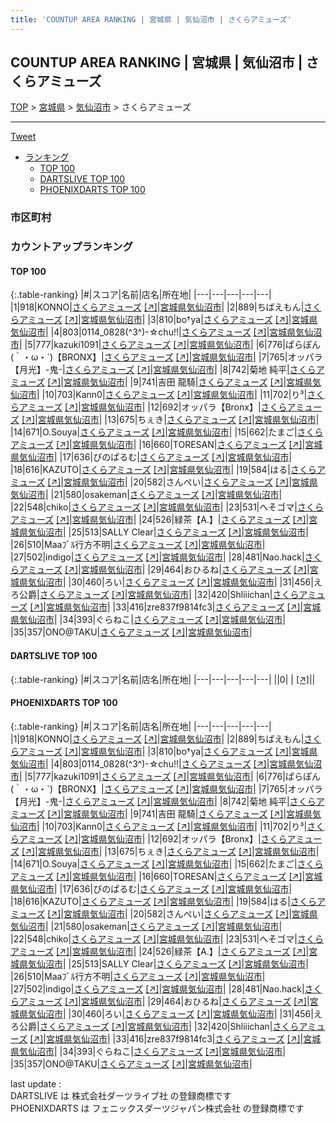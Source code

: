```yaml
---
title: 'COUNTUP AREA RANKING | 宮城県 | 気仙沼市 | さくらアミューズ'
---
```

## COUNTUP AREA RANKING | 宮城県 | 気仙沼市 | さくらアミューズ

[TOP](/darts/rank/) > [宮城県](/darts/rank/宮城県/) > [気仙沼市](/darts/rank/宮城県/気仙沼市/) > さくらアミューズ

___

<a href="https://twitter.com/share?ref_src=twsrc%5Etfw" data-text="COUNTUP AREA RANKING | 宮城県気仙沼市さくらアミューズ" class="twitter-share-button" data-hashtags="DARTSLIVE,PHOENIXDARTS,darts,ダーツ" data-show-count="false">Tweet</a>

* [ランキング](#カウントアップランキング)
    * [TOP 100](#top-100)
    * [DARTSLIVE TOP 100](#dartslive-top-100)
    * [PHOENIXDARTS TOP 100](#phoenixdarts-top-100)

### 市区町村

<ul>

</ul>

### カウントアップランキング

#### TOP 100



{:.table-ranking}
|#|スコア|名前|店名|所在地|
|---|---|---|---|---|
|1|918|<span class="rank-name-pd">KONNO</span>|<a href="/darts/rank/shops/95682.html">さくらアミューズ</a> <a href="https://vs.phoenixdarts.com/jp/shop/shopDetailInfo/s_95682?s_seq=95682">[↗]</a>|<a href="/darts/rank/宮城県/気仙沼市">宮城県気仙沼市</a>|
|2|889|<span class="rank-name-pd">ちばえもん</span>|<a href="/darts/rank/shops/95682.html">さくらアミューズ</a> <a href="https://vs.phoenixdarts.com/jp/shop/shopDetailInfo/s_95682?s_seq=95682">[↗]</a>|<a href="/darts/rank/宮城県/気仙沼市">宮城県気仙沼市</a>|
|3|810|<span class="rank-name-pd">bo†ya</span>|<a href="/darts/rank/shops/95682.html">さくらアミューズ</a> <a href="https://vs.phoenixdarts.com/jp/shop/shopDetailInfo/s_95682?s_seq=95682">[↗]</a>|<a href="/darts/rank/宮城県/気仙沼市">宮城県気仙沼市</a>|
|4|803|<span class="rank-name-pd">0114_0828(^3^)-☆chu!!</span>|<a href="/darts/rank/shops/95682.html">さくらアミューズ</a> <a href="https://vs.phoenixdarts.com/jp/shop/shopDetailInfo/s_95682?s_seq=95682">[↗]</a>|<a href="/darts/rank/宮城県/気仙沼市">宮城県気仙沼市</a>|
|5|777|<span class="rank-name-pd">kazuki1091</span>|<a href="/darts/rank/shops/95682.html">さくらアミューズ</a> <a href="https://vs.phoenixdarts.com/jp/shop/shopDetailInfo/s_95682?s_seq=95682">[↗]</a>|<a href="/darts/rank/宮城県/気仙沼市">宮城県気仙沼市</a>|
|6|776|<span class="rank-name-pd">ぱらぽん(｀・ω・´)【BRONX】</span>|<a href="/darts/rank/shops/95682.html">さくらアミューズ</a> <a href="https://vs.phoenixdarts.com/jp/shop/shopDetailInfo/s_95682?s_seq=95682">[↗]</a>|<a href="/darts/rank/宮城県/気仙沼市">宮城県気仙沼市</a>|
|7|765|<span class="rank-name-pd">オッパラ【月光】-鬼-</span>|<a href="/darts/rank/shops/95682.html">さくらアミューズ</a> <a href="https://vs.phoenixdarts.com/jp/shop/shopDetailInfo/s_95682?s_seq=95682">[↗]</a>|<a href="/darts/rank/宮城県/気仙沼市">宮城県気仙沼市</a>|
|8|742|<span class="rank-name-pd"><span class="pro-icon-pd"></span>菊地 純平</span>|<a href="/darts/rank/shops/95682.html">さくらアミューズ</a> <a href="https://vs.phoenixdarts.com/jp/shop/shopDetailInfo/s_95682?s_seq=95682">[↗]</a>|<a href="/darts/rank/宮城県/気仙沼市">宮城県気仙沼市</a>|
|9|741|<span class="rank-name-pd"><span class="pro-icon-pd"></span>吉田 龍騎</span>|<a href="/darts/rank/shops/95682.html">さくらアミューズ</a> <a href="https://vs.phoenixdarts.com/jp/shop/shopDetailInfo/s_95682?s_seq=95682">[↗]</a>|<a href="/darts/rank/宮城県/気仙沼市">宮城県気仙沼市</a>|
|10|703|<span class="rank-name-pd">Kann0</span>|<a href="/darts/rank/shops/95682.html">さくらアミューズ</a> <a href="https://vs.phoenixdarts.com/jp/shop/shopDetailInfo/s_95682?s_seq=95682">[↗]</a>|<a href="/darts/rank/宮城県/気仙沼市">宮城県気仙沼市</a>|
|11|702|<span class="rank-name-pd">り³</span>|<a href="/darts/rank/shops/95682.html">さくらアミューズ</a> <a href="https://vs.phoenixdarts.com/jp/shop/shopDetailInfo/s_95682?s_seq=95682">[↗]</a>|<a href="/darts/rank/宮城県/気仙沼市">宮城県気仙沼市</a>|
|12|692|<span class="rank-name-pd">オッパラ【Bronx】</span>|<a href="/darts/rank/shops/95682.html">さくらアミューズ</a> <a href="https://vs.phoenixdarts.com/jp/shop/shopDetailInfo/s_95682?s_seq=95682">[↗]</a>|<a href="/darts/rank/宮城県/気仙沼市">宮城県気仙沼市</a>|
|13|675|<span class="rank-name-pd">ちぇき</span>|<a href="/darts/rank/shops/95682.html">さくらアミューズ</a> <a href="https://vs.phoenixdarts.com/jp/shop/shopDetailInfo/s_95682?s_seq=95682">[↗]</a>|<a href="/darts/rank/宮城県/気仙沼市">宮城県気仙沼市</a>|
|14|671|<span class="rank-name-pd">O.Souya</span>|<a href="/darts/rank/shops/95682.html">さくらアミューズ</a> <a href="https://vs.phoenixdarts.com/jp/shop/shopDetailInfo/s_95682?s_seq=95682">[↗]</a>|<a href="/darts/rank/宮城県/気仙沼市">宮城県気仙沼市</a>|
|15|662|<span class="rank-name-pd">たまご</span>|<a href="/darts/rank/shops/95682.html">さくらアミューズ</a> <a href="https://vs.phoenixdarts.com/jp/shop/shopDetailInfo/s_95682?s_seq=95682">[↗]</a>|<a href="/darts/rank/宮城県/気仙沼市">宮城県気仙沼市</a>|
|16|660|<span class="rank-name-pd">TORESAN</span>|<a href="/darts/rank/shops/95682.html">さくらアミューズ</a> <a href="https://vs.phoenixdarts.com/jp/shop/shopDetailInfo/s_95682?s_seq=95682">[↗]</a>|<a href="/darts/rank/宮城県/気仙沼市">宮城県気仙沼市</a>|
|17|636|<span class="rank-name-pd">ぴのぱるむ</span>|<a href="/darts/rank/shops/95682.html">さくらアミューズ</a> <a href="https://vs.phoenixdarts.com/jp/shop/shopDetailInfo/s_95682?s_seq=95682">[↗]</a>|<a href="/darts/rank/宮城県/気仙沼市">宮城県気仙沼市</a>|
|18|616|<span class="rank-name-pd">KAZUTO</span>|<a href="/darts/rank/shops/95682.html">さくらアミューズ</a> <a href="https://vs.phoenixdarts.com/jp/shop/shopDetailInfo/s_95682?s_seq=95682">[↗]</a>|<a href="/darts/rank/宮城県/気仙沼市">宮城県気仙沼市</a>|
|19|584|<span class="rank-name-pd">はる</span>|<a href="/darts/rank/shops/95682.html">さくらアミューズ</a> <a href="https://vs.phoenixdarts.com/jp/shop/shopDetailInfo/s_95682?s_seq=95682">[↗]</a>|<a href="/darts/rank/宮城県/気仙沼市">宮城県気仙沼市</a>|
|20|582|<span class="rank-name-pd">さんぺい</span>|<a href="/darts/rank/shops/95682.html">さくらアミューズ</a> <a href="https://vs.phoenixdarts.com/jp/shop/shopDetailInfo/s_95682?s_seq=95682">[↗]</a>|<a href="/darts/rank/宮城県/気仙沼市">宮城県気仙沼市</a>|
|21|580|<span class="rank-name-pd">osakeman</span>|<a href="/darts/rank/shops/95682.html">さくらアミューズ</a> <a href="https://vs.phoenixdarts.com/jp/shop/shopDetailInfo/s_95682?s_seq=95682">[↗]</a>|<a href="/darts/rank/宮城県/気仙沼市">宮城県気仙沼市</a>|
|22|548|<span class="rank-name-pd">chiko</span>|<a href="/darts/rank/shops/95682.html">さくらアミューズ</a> <a href="https://vs.phoenixdarts.com/jp/shop/shopDetailInfo/s_95682?s_seq=95682">[↗]</a>|<a href="/darts/rank/宮城県/気仙沼市">宮城県気仙沼市</a>|
|23|531|<span class="rank-name-pd">へそゴマ</span>|<a href="/darts/rank/shops/95682.html">さくらアミューズ</a> <a href="https://vs.phoenixdarts.com/jp/shop/shopDetailInfo/s_95682?s_seq=95682">[↗]</a>|<a href="/darts/rank/宮城県/気仙沼市">宮城県気仙沼市</a>|
|24|526|<span class="rank-name-pd">緑茶【A.】</span>|<a href="/darts/rank/shops/95682.html">さくらアミューズ</a> <a href="https://vs.phoenixdarts.com/jp/shop/shopDetailInfo/s_95682?s_seq=95682">[↗]</a>|<a href="/darts/rank/宮城県/気仙沼市">宮城県気仙沼市</a>|
|25|513|<span class="rank-name-pd">SALLY Clear</span>|<a href="/darts/rank/shops/95682.html">さくらアミューズ</a> <a href="https://vs.phoenixdarts.com/jp/shop/shopDetailInfo/s_95682?s_seq=95682">[↗]</a>|<a href="/darts/rank/宮城県/気仙沼市">宮城県気仙沼市</a>|
|26|510|<span class="rank-name-pd">Maaﾌﾞﾙ行方不明</span>|<a href="/darts/rank/shops/95682.html">さくらアミューズ</a> <a href="https://vs.phoenixdarts.com/jp/shop/shopDetailInfo/s_95682?s_seq=95682">[↗]</a>|<a href="/darts/rank/宮城県/気仙沼市">宮城県気仙沼市</a>|
|27|502|<span class="rank-name-pd">indigo</span>|<a href="/darts/rank/shops/95682.html">さくらアミューズ</a> <a href="https://vs.phoenixdarts.com/jp/shop/shopDetailInfo/s_95682?s_seq=95682">[↗]</a>|<a href="/darts/rank/宮城県/気仙沼市">宮城県気仙沼市</a>|
|28|481|<span class="rank-name-pd">Nao.hack</span>|<a href="/darts/rank/shops/95682.html">さくらアミューズ</a> <a href="https://vs.phoenixdarts.com/jp/shop/shopDetailInfo/s_95682?s_seq=95682">[↗]</a>|<a href="/darts/rank/宮城県/気仙沼市">宮城県気仙沼市</a>|
|29|464|<span class="rank-name-pd">おひるね</span>|<a href="/darts/rank/shops/95682.html">さくらアミューズ</a> <a href="https://vs.phoenixdarts.com/jp/shop/shopDetailInfo/s_95682?s_seq=95682">[↗]</a>|<a href="/darts/rank/宮城県/気仙沼市">宮城県気仙沼市</a>|
|30|460|<span class="rank-name-pd">ろい</span>|<a href="/darts/rank/shops/95682.html">さくらアミューズ</a> <a href="https://vs.phoenixdarts.com/jp/shop/shopDetailInfo/s_95682?s_seq=95682">[↗]</a>|<a href="/darts/rank/宮城県/気仙沼市">宮城県気仙沼市</a>|
|31|456|<span class="rank-name-pd">えろ公爵</span>|<a href="/darts/rank/shops/95682.html">さくらアミューズ</a> <a href="https://vs.phoenixdarts.com/jp/shop/shopDetailInfo/s_95682?s_seq=95682">[↗]</a>|<a href="/darts/rank/宮城県/気仙沼市">宮城県気仙沼市</a>|
|32|420|<span class="rank-name-pd">Shliiichan</span>|<a href="/darts/rank/shops/95682.html">さくらアミューズ</a> <a href="https://vs.phoenixdarts.com/jp/shop/shopDetailInfo/s_95682?s_seq=95682">[↗]</a>|<a href="/darts/rank/宮城県/気仙沼市">宮城県気仙沼市</a>|
|33|416|<span class="rank-name-pd">zre837f9814fc3</span>|<a href="/darts/rank/shops/95682.html">さくらアミューズ</a> <a href="https://vs.phoenixdarts.com/jp/shop/shopDetailInfo/s_95682?s_seq=95682">[↗]</a>|<a href="/darts/rank/宮城県/気仙沼市">宮城県気仙沼市</a>|
|34|393|<span class="rank-name-pd">ぐらねこ</span>|<a href="/darts/rank/shops/95682.html">さくらアミューズ</a> <a href="https://vs.phoenixdarts.com/jp/shop/shopDetailInfo/s_95682?s_seq=95682">[↗]</a>|<a href="/darts/rank/宮城県/気仙沼市">宮城県気仙沼市</a>|
|35|357|<span class="rank-name-pd">ONO@TAKU</span>|<a href="/darts/rank/shops/95682.html">さくらアミューズ</a> <a href="https://vs.phoenixdarts.com/jp/shop/shopDetailInfo/s_95682?s_seq=95682">[↗]</a>|<a href="/darts/rank/宮城県/気仙沼市">宮城県気仙沼市</a>|


#### DARTSLIVE TOP 100



{:.table-ranking}
|#|スコア|名前|店名|所在地|
|---|---|---|---|---|
||0|<span class="rank-name-dl"> </span>|<a href="/darts/rank/shops/.html"></a> <a href="">[↗]</a>|<a href="/darts/rank//"></a>|


#### PHOENIXDARTS TOP 100



{:.table-ranking}
|#|スコア|名前|店名|所在地|
|---|---|---|---|---|
|1|918|<span class="rank-name-pd">KONNO</span>|<a href="/darts/rank/shops/95682.html">さくらアミューズ</a> <a href="https://vs.phoenixdarts.com/jp/shop/shopDetailInfo/s_95682?s_seq=95682">[↗]</a>|<a href="/darts/rank/宮城県/気仙沼市">宮城県気仙沼市</a>|
|2|889|<span class="rank-name-pd">ちばえもん</span>|<a href="/darts/rank/shops/95682.html">さくらアミューズ</a> <a href="https://vs.phoenixdarts.com/jp/shop/shopDetailInfo/s_95682?s_seq=95682">[↗]</a>|<a href="/darts/rank/宮城県/気仙沼市">宮城県気仙沼市</a>|
|3|810|<span class="rank-name-pd">bo†ya</span>|<a href="/darts/rank/shops/95682.html">さくらアミューズ</a> <a href="https://vs.phoenixdarts.com/jp/shop/shopDetailInfo/s_95682?s_seq=95682">[↗]</a>|<a href="/darts/rank/宮城県/気仙沼市">宮城県気仙沼市</a>|
|4|803|<span class="rank-name-pd">0114_0828(^3^)-☆chu!!</span>|<a href="/darts/rank/shops/95682.html">さくらアミューズ</a> <a href="https://vs.phoenixdarts.com/jp/shop/shopDetailInfo/s_95682?s_seq=95682">[↗]</a>|<a href="/darts/rank/宮城県/気仙沼市">宮城県気仙沼市</a>|
|5|777|<span class="rank-name-pd">kazuki1091</span>|<a href="/darts/rank/shops/95682.html">さくらアミューズ</a> <a href="https://vs.phoenixdarts.com/jp/shop/shopDetailInfo/s_95682?s_seq=95682">[↗]</a>|<a href="/darts/rank/宮城県/気仙沼市">宮城県気仙沼市</a>|
|6|776|<span class="rank-name-pd">ぱらぽん(｀・ω・´)【BRONX】</span>|<a href="/darts/rank/shops/95682.html">さくらアミューズ</a> <a href="https://vs.phoenixdarts.com/jp/shop/shopDetailInfo/s_95682?s_seq=95682">[↗]</a>|<a href="/darts/rank/宮城県/気仙沼市">宮城県気仙沼市</a>|
|7|765|<span class="rank-name-pd">オッパラ【月光】-鬼-</span>|<a href="/darts/rank/shops/95682.html">さくらアミューズ</a> <a href="https://vs.phoenixdarts.com/jp/shop/shopDetailInfo/s_95682?s_seq=95682">[↗]</a>|<a href="/darts/rank/宮城県/気仙沼市">宮城県気仙沼市</a>|
|8|742|<span class="rank-name-pd"><span class="pro-icon-pd"></span>菊地 純平</span>|<a href="/darts/rank/shops/95682.html">さくらアミューズ</a> <a href="https://vs.phoenixdarts.com/jp/shop/shopDetailInfo/s_95682?s_seq=95682">[↗]</a>|<a href="/darts/rank/宮城県/気仙沼市">宮城県気仙沼市</a>|
|9|741|<span class="rank-name-pd"><span class="pro-icon-pd"></span>吉田 龍騎</span>|<a href="/darts/rank/shops/95682.html">さくらアミューズ</a> <a href="https://vs.phoenixdarts.com/jp/shop/shopDetailInfo/s_95682?s_seq=95682">[↗]</a>|<a href="/darts/rank/宮城県/気仙沼市">宮城県気仙沼市</a>|
|10|703|<span class="rank-name-pd">Kann0</span>|<a href="/darts/rank/shops/95682.html">さくらアミューズ</a> <a href="https://vs.phoenixdarts.com/jp/shop/shopDetailInfo/s_95682?s_seq=95682">[↗]</a>|<a href="/darts/rank/宮城県/気仙沼市">宮城県気仙沼市</a>|
|11|702|<span class="rank-name-pd">り³</span>|<a href="/darts/rank/shops/95682.html">さくらアミューズ</a> <a href="https://vs.phoenixdarts.com/jp/shop/shopDetailInfo/s_95682?s_seq=95682">[↗]</a>|<a href="/darts/rank/宮城県/気仙沼市">宮城県気仙沼市</a>|
|12|692|<span class="rank-name-pd">オッパラ【Bronx】</span>|<a href="/darts/rank/shops/95682.html">さくらアミューズ</a> <a href="https://vs.phoenixdarts.com/jp/shop/shopDetailInfo/s_95682?s_seq=95682">[↗]</a>|<a href="/darts/rank/宮城県/気仙沼市">宮城県気仙沼市</a>|
|13|675|<span class="rank-name-pd">ちぇき</span>|<a href="/darts/rank/shops/95682.html">さくらアミューズ</a> <a href="https://vs.phoenixdarts.com/jp/shop/shopDetailInfo/s_95682?s_seq=95682">[↗]</a>|<a href="/darts/rank/宮城県/気仙沼市">宮城県気仙沼市</a>|
|14|671|<span class="rank-name-pd">O.Souya</span>|<a href="/darts/rank/shops/95682.html">さくらアミューズ</a> <a href="https://vs.phoenixdarts.com/jp/shop/shopDetailInfo/s_95682?s_seq=95682">[↗]</a>|<a href="/darts/rank/宮城県/気仙沼市">宮城県気仙沼市</a>|
|15|662|<span class="rank-name-pd">たまご</span>|<a href="/darts/rank/shops/95682.html">さくらアミューズ</a> <a href="https://vs.phoenixdarts.com/jp/shop/shopDetailInfo/s_95682?s_seq=95682">[↗]</a>|<a href="/darts/rank/宮城県/気仙沼市">宮城県気仙沼市</a>|
|16|660|<span class="rank-name-pd">TORESAN</span>|<a href="/darts/rank/shops/95682.html">さくらアミューズ</a> <a href="https://vs.phoenixdarts.com/jp/shop/shopDetailInfo/s_95682?s_seq=95682">[↗]</a>|<a href="/darts/rank/宮城県/気仙沼市">宮城県気仙沼市</a>|
|17|636|<span class="rank-name-pd">ぴのぱるむ</span>|<a href="/darts/rank/shops/95682.html">さくらアミューズ</a> <a href="https://vs.phoenixdarts.com/jp/shop/shopDetailInfo/s_95682?s_seq=95682">[↗]</a>|<a href="/darts/rank/宮城県/気仙沼市">宮城県気仙沼市</a>|
|18|616|<span class="rank-name-pd">KAZUTO</span>|<a href="/darts/rank/shops/95682.html">さくらアミューズ</a> <a href="https://vs.phoenixdarts.com/jp/shop/shopDetailInfo/s_95682?s_seq=95682">[↗]</a>|<a href="/darts/rank/宮城県/気仙沼市">宮城県気仙沼市</a>|
|19|584|<span class="rank-name-pd">はる</span>|<a href="/darts/rank/shops/95682.html">さくらアミューズ</a> <a href="https://vs.phoenixdarts.com/jp/shop/shopDetailInfo/s_95682?s_seq=95682">[↗]</a>|<a href="/darts/rank/宮城県/気仙沼市">宮城県気仙沼市</a>|
|20|582|<span class="rank-name-pd">さんぺい</span>|<a href="/darts/rank/shops/95682.html">さくらアミューズ</a> <a href="https://vs.phoenixdarts.com/jp/shop/shopDetailInfo/s_95682?s_seq=95682">[↗]</a>|<a href="/darts/rank/宮城県/気仙沼市">宮城県気仙沼市</a>|
|21|580|<span class="rank-name-pd">osakeman</span>|<a href="/darts/rank/shops/95682.html">さくらアミューズ</a> <a href="https://vs.phoenixdarts.com/jp/shop/shopDetailInfo/s_95682?s_seq=95682">[↗]</a>|<a href="/darts/rank/宮城県/気仙沼市">宮城県気仙沼市</a>|
|22|548|<span class="rank-name-pd">chiko</span>|<a href="/darts/rank/shops/95682.html">さくらアミューズ</a> <a href="https://vs.phoenixdarts.com/jp/shop/shopDetailInfo/s_95682?s_seq=95682">[↗]</a>|<a href="/darts/rank/宮城県/気仙沼市">宮城県気仙沼市</a>|
|23|531|<span class="rank-name-pd">へそゴマ</span>|<a href="/darts/rank/shops/95682.html">さくらアミューズ</a> <a href="https://vs.phoenixdarts.com/jp/shop/shopDetailInfo/s_95682?s_seq=95682">[↗]</a>|<a href="/darts/rank/宮城県/気仙沼市">宮城県気仙沼市</a>|
|24|526|<span class="rank-name-pd">緑茶【A.】</span>|<a href="/darts/rank/shops/95682.html">さくらアミューズ</a> <a href="https://vs.phoenixdarts.com/jp/shop/shopDetailInfo/s_95682?s_seq=95682">[↗]</a>|<a href="/darts/rank/宮城県/気仙沼市">宮城県気仙沼市</a>|
|25|513|<span class="rank-name-pd">SALLY Clear</span>|<a href="/darts/rank/shops/95682.html">さくらアミューズ</a> <a href="https://vs.phoenixdarts.com/jp/shop/shopDetailInfo/s_95682?s_seq=95682">[↗]</a>|<a href="/darts/rank/宮城県/気仙沼市">宮城県気仙沼市</a>|
|26|510|<span class="rank-name-pd">Maaﾌﾞﾙ行方不明</span>|<a href="/darts/rank/shops/95682.html">さくらアミューズ</a> <a href="https://vs.phoenixdarts.com/jp/shop/shopDetailInfo/s_95682?s_seq=95682">[↗]</a>|<a href="/darts/rank/宮城県/気仙沼市">宮城県気仙沼市</a>|
|27|502|<span class="rank-name-pd">indigo</span>|<a href="/darts/rank/shops/95682.html">さくらアミューズ</a> <a href="https://vs.phoenixdarts.com/jp/shop/shopDetailInfo/s_95682?s_seq=95682">[↗]</a>|<a href="/darts/rank/宮城県/気仙沼市">宮城県気仙沼市</a>|
|28|481|<span class="rank-name-pd">Nao.hack</span>|<a href="/darts/rank/shops/95682.html">さくらアミューズ</a> <a href="https://vs.phoenixdarts.com/jp/shop/shopDetailInfo/s_95682?s_seq=95682">[↗]</a>|<a href="/darts/rank/宮城県/気仙沼市">宮城県気仙沼市</a>|
|29|464|<span class="rank-name-pd">おひるね</span>|<a href="/darts/rank/shops/95682.html">さくらアミューズ</a> <a href="https://vs.phoenixdarts.com/jp/shop/shopDetailInfo/s_95682?s_seq=95682">[↗]</a>|<a href="/darts/rank/宮城県/気仙沼市">宮城県気仙沼市</a>|
|30|460|<span class="rank-name-pd">ろい</span>|<a href="/darts/rank/shops/95682.html">さくらアミューズ</a> <a href="https://vs.phoenixdarts.com/jp/shop/shopDetailInfo/s_95682?s_seq=95682">[↗]</a>|<a href="/darts/rank/宮城県/気仙沼市">宮城県気仙沼市</a>|
|31|456|<span class="rank-name-pd">えろ公爵</span>|<a href="/darts/rank/shops/95682.html">さくらアミューズ</a> <a href="https://vs.phoenixdarts.com/jp/shop/shopDetailInfo/s_95682?s_seq=95682">[↗]</a>|<a href="/darts/rank/宮城県/気仙沼市">宮城県気仙沼市</a>|
|32|420|<span class="rank-name-pd">Shliiichan</span>|<a href="/darts/rank/shops/95682.html">さくらアミューズ</a> <a href="https://vs.phoenixdarts.com/jp/shop/shopDetailInfo/s_95682?s_seq=95682">[↗]</a>|<a href="/darts/rank/宮城県/気仙沼市">宮城県気仙沼市</a>|
|33|416|<span class="rank-name-pd">zre837f9814fc3</span>|<a href="/darts/rank/shops/95682.html">さくらアミューズ</a> <a href="https://vs.phoenixdarts.com/jp/shop/shopDetailInfo/s_95682?s_seq=95682">[↗]</a>|<a href="/darts/rank/宮城県/気仙沼市">宮城県気仙沼市</a>|
|34|393|<span class="rank-name-pd">ぐらねこ</span>|<a href="/darts/rank/shops/95682.html">さくらアミューズ</a> <a href="https://vs.phoenixdarts.com/jp/shop/shopDetailInfo/s_95682?s_seq=95682">[↗]</a>|<a href="/darts/rank/宮城県/気仙沼市">宮城県気仙沼市</a>|
|35|357|<span class="rank-name-pd">ONO@TAKU</span>|<a href="/darts/rank/shops/95682.html">さくらアミューズ</a> <a href="https://vs.phoenixdarts.com/jp/shop/shopDetailInfo/s_95682?s_seq=95682">[↗]</a>|<a href="/darts/rank/宮城県/気仙沼市">宮城県気仙沼市</a>|


<div class="footer border-top border-gray-light mt-5 pt-3 text-right text-gray">
    last update : <span style="font-weight: italic" id="foot_last_modified"></span><br />
    DARTSLIVE は 株式会社ダーツライブ社 の登録商標です<br />
    PHOENIXDARTS は フェニックスダーツジャパン株式会社 の登録商標です<br />
</div>

<script src="https://cdnjs.cloudflare.com/ajax/libs/jquery.tablesorter/2.31.3/js/jquery.tablesorter.min.js" integrity="sha512-qzgd5cYSZcosqpzpn7zF2ZId8f/8CHmFKZ8j7mU4OUXTNRd5g+ZHBPsgKEwoqxCtdQvExE5LprwwPAgoicguNg==" crossorigin="anonymous" referrerpolicy="no-referrer"></script>
<link rel="stylesheet" href="https://cdnjs.cloudflare.com/ajax/libs/jquery.tablesorter/2.31.3/css/theme.default.min.css" integrity="sha512-wghhOJkjQX0Lh3NSWvNKeZ0ZpNn+SPVXX1Qyc9OCaogADktxrBiBdKGDoqVUOyhStvMBmJQ8ZdMHiR3wuEq8+w==" crossorigin="anonymous" referrerpolicy="no-referrer" />
<script>
$(function() {
    $(".table-ranking").tablesorter({sortList:[[0, 0]]});
    $("#foot_last_modified").text(formatDate(new Date(document.lastModified), 'yyyy-MM-dd HH:mm:ss'));
});
</script>

<script async src="https://platform.twitter.com/widgets.js" charset="utf-8"></script>